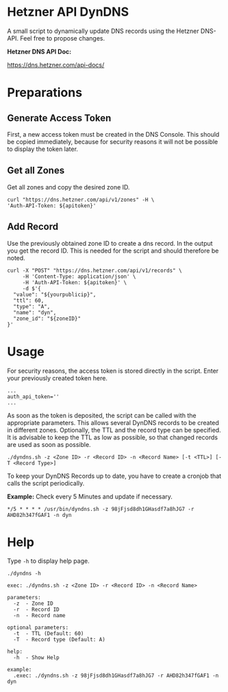 # Hetzner API DynDNS

A small script to dynamically update DNS records using the Hetzner DNS-API. Feel free to propose changes.

**Hetzner DNS API Doc:**

https://dns.hetzner.com/api-docs/

# Preparations
## Generate Access Token
First, a new access token must be created in the DNS Console. This should be copied immediately, because for security reasons it will not be possible to display the token later. 

## Get all Zones
Get all zones and copy the desired zone ID.
```
curl "https://dns.hetzner.com/api/v1/zones" -H \
'Auth-API-Token: ${apitoken}'
```

## Add Record
Use the previously obtained zone ID to create a dns record. 
In the output you get the record ID. This is needed for the script and should therefore be noted.
```
curl -X "POST" "https://dns.hetzner.com/api/v1/records" \
     -H 'Content-Type: application/json' \
     -H 'Auth-API-Token: ${apitoken}' \
     -d $'{
  "value": "${yourpublicip}",
  "ttl": 60,
  "type": "A",
  "name": "dyn",
  "zone_id": "${zoneID}"
}'
```

# Usage
For security reasons, the access token is stored directly in the script. Enter your previously created token here.
```
...
auth_api_token=''
...
```

As soon as the token is deposited, the script can be called with the appropriate parameters. This allows several DynDNS records to be created in different zones. Optionally, the TTL and the record type can be specified. It is advisable to keep the TTL as low as possible, so that changed records are used as soon as possible.
```
./dyndns.sh -z <Zone ID> -r <Record ID> -n <Record Name> [-t <TTL>] [-T <Record Type>]
```

To keep your DynDNS Records up to date, you have to create a cronjob that calls the script periodically. 

**Example:** Check every 5 Minutes and update if necessary.
```
*/5 * * * * /usr/bin/dyndns.sh -z 98jFjsd8dh1GHasdf7a8hJG7 -r AHD82h347fGAF1 -n dyn
```

# Help
Type `-h` to display help page.
```
./dyndns -h
```
```
exec: ./dyndns.sh -z <Zone ID> -r <Record ID> -n <Record Name>

parameters:
  -z  - Zone ID
  -r  - Record ID
  -n  - Record name

optional parameters:
  -t  - TTL (Default: 60)
  -T  - Record type (Default: A)

help:
  -h  - Show Help 

example:
  .exec: ./dyndns.sh -z 98jFjsd8dh1GHasdf7a8hJG7 -r AHD82h347fGAF1 -n dyn
``` 
